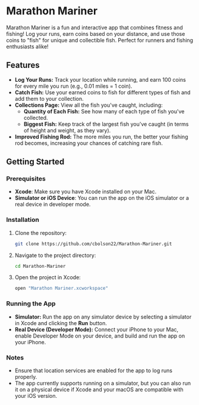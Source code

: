 # Marathon Mariner

Marathon Mariner is a fun and interactive app that combines fitness and fishing! Log your runs, earn coins based on your distance, and use those coins to "fish" for unique and collectible fish. Perfect for runners and fishing enthusiasts alike!

## Features
- **Log Your Runs:** Track your location while running, and earn 100 coins for every mile you run (e.g., 0.01 miles = 1 coin).
- **Catch Fish:** Use your earned coins to fish for different types of fish and add them to your collection.
- **Collections Page:** View all the fish you've caught, including:
  - **Quantity of Each Fish:** See how many of each type of fish you've collected.
  - **Biggest Fish:** Keep track of the largest fish you've caught (in terms of height and weight, as they vary).
- **Improved Fishing Rod:** The more miles you run, the better your fishing rod becomes, increasing your chances of catching rare fish.

## Getting Started

### Prerequisites
- **Xcode**: Make sure you have Xcode installed on your Mac.
- **Simulator or iOS Device**: You can run the app on the iOS simulator or a real device in developer mode.

### Installation
1. Clone the repository:
   ```bash
   git clone https://github.com/cbolson22/Marathon-Mariner.git
   ```
2. Navigate to the project directory:
   ```bash
   cd Marathon-Mariner
   ```
3. Open the project in Xcode:
   ```bash
   open "Marathon Mariner.xcworkspace"
   ```

### Running the App
- **Simulator:** Run the app on any simulator device by selecting a simulator in Xcode and clicking the **Run** button.
- **Real Device (Developer Mode):** Connect your iPhone to your Mac, enable Developer Mode on your device, and build and run the app on your iPhone.

### Notes
- Ensure that location services are enabled for the app to log runs properly.
- The app currently supports running on a simulator, but you can also run it on a physical device if Xcode and your macOS are compatible with your iOS version.
